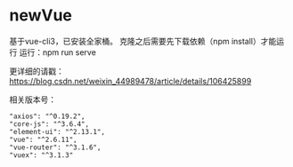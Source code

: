 # newVue
基于vue-cli3，已安装全家桶。
克隆之后需要先下载依赖（npm install）才能运行
运行：npm run serve

更详细的请戳：https://blog.csdn.net/weixin_44989478/article/details/106425899

相关版本号：

    "axios": "^0.19.2",
    "core-js": "^3.6.4",
    "element-ui": "^2.13.1",
    "vue": "^2.6.11",
    "vue-router": "^3.1.6",
    "vuex": "^3.1.3"
